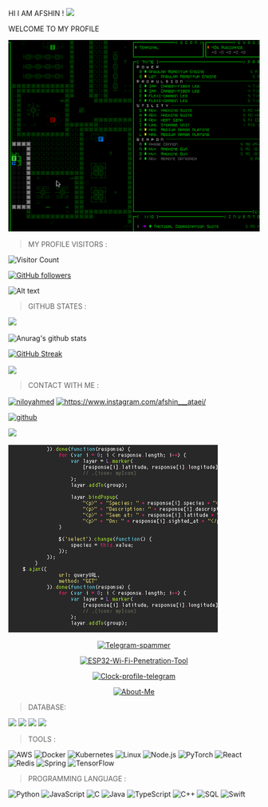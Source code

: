 
HI I AM AFSHIN ! <img src="https://raw.githubusercontent.com/MartinHeinz/MartinHeinz/master/wave.gif" width="30px">

WELCOME TO MY PROFILE

![Alt text](https://github.com/MRVIVEK-CODER/MRVIVEK-CODER/raw/main/md7Oqrf.gif)



> MY PROFILE VISITORS :

![Visitor Count](https://profile-counter.glitch.me/0x1381/count.svg)

[![GitHub followers](https://img.shields.io/github/followers/0x1381.svg?style=social&label=Follow&maxAge=0098900)](https://github.com/0x1381?tab=followers)

![Alt text](https://camo.githubusercontent.com/bdc2bf0e7c954ae3cecff56b9712a4411a87c014780b8de8ee050f4f6a3c7b55/68747470733a2f2f696d672e736869656c64732e696f2f62616467652f57686174736170702d626c61636b3f7374796c653d666f722d7468652d6261646765266c6f676f3d7768617473617070)

> GITHUB STATES :

<a href="https://github.com/naiyan-official"><img width=550 src="https://github-profile-trophy.vercel.app/?username=0x1381&theme=dracula&no-frame=true&title=Followers,Stars,Commit,Repository,Issues"/></a>

![Anurag's github stats](https://github-readme-stats.vercel.app/api?username=0x1381&theme=merko)

[![GitHub Streak](http://github-readme-streak-stats.herokuapp.com?user=0x1381&theme=merko&date_format=M%20j%5B%2C%20Y%5D)](https:/0x1381/)

<img align="center" src="https://github-readme-stats.anuraghazra1.vercel.app/api/top-langs/?username=MohsinTheLegend&layout=compact&theme=chartreuse-dark" />

> CONTACT WITH ME :

<p align="left">

<a href="https://twitter.com/0x1381" target="blank"><img align="center" src="https://raw.githubusercontent.com/rahuldkjain/github-profile-readme-generator/master/src/images/icons/Social/twitter.svg" alt="niloyahmed" height="30" width="40" /></a>
<a href="https://instagram.com/0x1381" target="blank"><img align="center" src="https://raw.githubusercontent.com/rahuldkjain/github-profile-readme-generator/master/src/images/icons/Social/instagram.svg" alt="https://www.instagram.com/afshin___ataei/" height="30" width="40" /></a>

[<img src='https://cdn.jsdelivr.net/npm/simple-icons@3.0.1/icons/github.svg' alt='github' height='40'>](https://github.com/0x1381) <a href="https://github.com/0x1381"></a>

</p>

![](https://img.shields.io/badge/<AFSHIN_V4U>-<0x1381-H4CK3R>-informational?style=flat&logo=data:image/svg%2bxml;base64,<BASE64_DATA>)

![Alt text](https://github.com/MRVIVEK-CODER/Decompiler/raw/main/106824690-8dd73a00-66ad-11eb-89e2-53e13ac6f594.gif)

<p align="center">
<a href="https://github.com/0x1381/Telegram-spammer"><img title="Telegram-spammer" src="https://github-readme-stats.vercel.app/api/pin/?username=0x1381&repo=Telegram-spammer&theme=vision-friendly-dark"></a>

<p align="center">
<a href="https://github.com/0x1381/ESP32-Wi-Fi-Penetration-Tool"><img title="ESP32-Wi-Fi-Penetration-Tool" src="https://github-readme-stats.vercel.app/api/pin/?username=0x1381&repo=ESP32-Wi-Fi-Penetration-Tool&theme=chartreuse-dark"></a>

<p align="center">
<a href="https://github.com/0x1381/Clock-profile-telegram"><img title="Clock-profile-telegram" src="https://github-readme-stats.vercel.app/api/pin/?username=0x1381&repo=Clock-profile-telegram&theme=highcontrast"></a>

<p align="center">
<a href="https://github.com/0x1381/About-Me"><img title="About-Me" src="https://github-readme-stats.vercel.app/api/pin/?username=0x1381&repo=About-Me&theme=midnight-purple"></a>


> DATABASE:

<p>
  <img src="https://img.shields.io/badge/MySQL-00000F?style=for-the-badge&logo=mysql&logoColor=white" />
  <img src="https://img.shields.io/badge/PostgreSQL-316192?style=for-the-badge&logo=postgresql&logoColor=white" />
  <img src="https://img.shields.io/badge/MongoDB-4EA94B?style=for-the-badge&logo=mongodb&logoColor=white" />
  <img src="https://img.shields.io/badge/SQLite-07405E?style=for-the-badge&logo=sqlite&logoColor=white" />
</p>

> TOOLS :

![AWS](https://img.shields.io/badge/-AWS-000?&logo=Amazon-AWS&logoColor=F90)
![Docker](https://img.shields.io/badge/-Docker-000?&logo=Docker)
![Kubernetes](https://img.shields.io/badge/-Kubernetes-000?&logo=Kubernetes)
![Linux](https://img.shields.io/badge/-Linux-000?&logo=Linux)
![Node.js](https://img.shields.io/badge/-Node.js-000?&logo=node.js)
![PyTorch](https://img.shields.io/badge/-PyTorch-000?&logo=PyTorch)
![React](https://img.shields.io/badge/-React-000?&logo=React)
![Redis](https://img.shields.io/badge/-Redis-000?&logo=Redis)
![Spring](https://img.shields.io/badge/-Spring-000?&logo=Spring)
![TensorFlow](https://img.shields.io/badge/-TensorFlow-000?&logo=TensorFlow)

> PROGRAMMING LANGUAGE :

![Python](https://img.shields.io/badge/-Python-000?&logo=Python)
![JavaScript](https://img.shields.io/badge/-JavaScript-000?&logo=JavaScript)
![C](https://img.shields.io/badge/-C-000?&logo=C)
![Java](https://img.shields.io/badge/-Java-000?&logo=Java&logoColor=007396)
![TypeScript](https://img.shields.io/badge/-TypeScript-000?&logo=TypeScript)
![C++](https://img.shields.io/badge/-C++-000?&logo=c%2b%2b&logoColor=00599C)
![SQL](https://img.shields.io/badge/-SQL-000?&logo=MySQL)
![Swift](https://img.shields.io/badge/-Swift-000?&logo=Swift)




